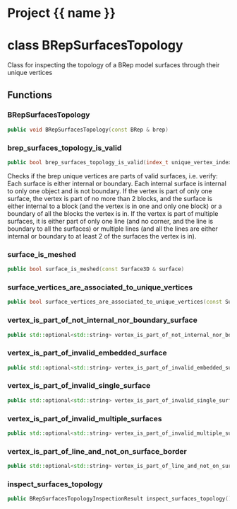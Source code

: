 <script setup>
import {useRoute} from 'vitepress'
const {path} = useRoute()
const tokens = path.split('/')
const words = tokens[2].split('-');
for (let i = 0; i < words.length; i++) {
    words[i] = words[i].charAt(0).toUpperCase() + words[i].slice(1);
    words[i] = words[i].replace('geode', 'Geode')
}
const name = words.join('-');
</script>
# Project {{ name }}

# class BRepSurfacesTopology


 Class for inspecting the topology of a BRep model surfaces through their unique vertices



## Functions

### BRepSurfacesTopology

```cpp
public void BRepSurfacesTopology(const BRep & brep)
```


### brep_surfaces_topology_is_valid

```cpp
public bool brep_surfaces_topology_is_valid(index_t unique_vertex_index)
```


 Checks if the brep unique vertices are parts of valid surfaces, i.e. verify: Each surface is either internal or boundary. Each internal surface is internal to only one object and is not boundary. If the vertex is part of only one surface, the vertex is part of no more than 2 blocks, and the surface is either internal to a block (and the vertex is in one and only one block) or a boundary of all the blocks the vertex is in. If the vertex is part of multiple surfaces, it is either part of only one line (and no corner, and the line is boundary to all the surfaces) or multiple lines (and all the lines are either internal or boundary to at least 2 of the surfaces the vertex is in).

### surface_is_meshed

```cpp
public bool surface_is_meshed(const Surface3D & surface)
```


### surface_vertices_are_associated_to_unique_vertices

```cpp
public bool surface_vertices_are_associated_to_unique_vertices(const Surface3D & surface)
```


### vertex_is_part_of_not_internal_nor_boundary_surface

```cpp
public std::optional<std::string> vertex_is_part_of_not_internal_nor_boundary_surface(index_t unique_vertex_index)
```


### vertex_is_part_of_invalid_embedded_surface

```cpp
public std::optional<std::string> vertex_is_part_of_invalid_embedded_surface(index_t unique_vertex_index)
```


### vertex_is_part_of_invalid_single_surface

```cpp
public std::optional<std::string> vertex_is_part_of_invalid_single_surface(index_t unique_vertex_index)
```


### vertex_is_part_of_invalid_multiple_surfaces

```cpp
public std::optional<std::string> vertex_is_part_of_invalid_multiple_surfaces(index_t unique_vertex_index)
```


### vertex_is_part_of_line_and_not_on_surface_border

```cpp
public std::optional<std::string> vertex_is_part_of_line_and_not_on_surface_border(index_t unique_vertex_index)
```


### inspect_surfaces_topology

```cpp
public BRepSurfacesTopologyInspectionResult inspect_surfaces_topology()
```




